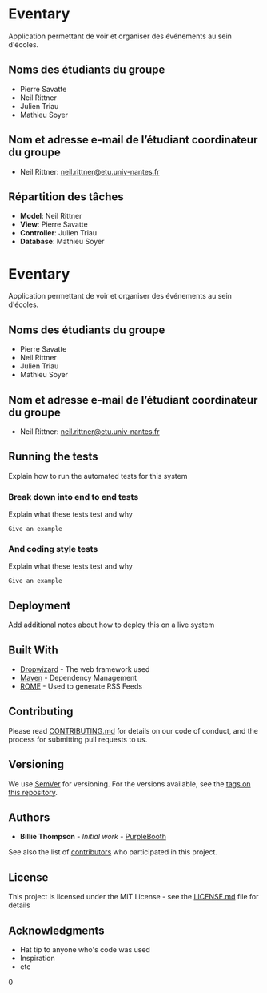 # Eventary

Application permettant de voir et organiser des événements au sein d'écoles.

## Noms des étudiants du groupe

* Pierre Savatte
* Neil Rittner
* Julien Triau
* Mathieu Soyer

## Nom et adresse e-mail de l’étudiant coordinateur du groupe

* Neil Rittner: neil.rittner@etu.univ-nantes.fr

## Répartition des tâches

* **Model**: Neil Rittner
* **View**: Pierre Savatte
* **Controller**: Julien Triau
* **Database**: Mathieu Soyer



























# Eventary

Application permettant de voir et organiser des événements au sein d'écoles.

## Noms des étudiants du groupe

* Pierre Savatte
* Neil Rittner
* Julien Triau
* Mathieu Soyer

## Nom et adresse e-mail de l’étudiant coordinateur du groupe

* Neil Rittner: neil.rittner@etu.univ-nantes.fr

## Running the tests

Explain how to run the automated tests for this system

### Break down into end to end tests

Explain what these tests test and why

```
Give an example
```

### And coding style tests

Explain what these tests test and why

```
Give an example
```

## Deployment

Add additional notes about how to deploy this on a live system

## Built With

* [Dropwizard](http://www.dropwizard.io/1.0.2/docs/) - The web framework used
* [Maven](https://maven.apache.org/) - Dependency Management
* [ROME](https://rometools.github.io/rome/) - Used to generate RSS Feeds

## Contributing

Please read [CONTRIBUTING.md](https://gist.github.com/PurpleBooth/b24679402957c63ec426) for details on our code of conduct, and the process for submitting pull requests to us.

## Versioning

We use [SemVer](http://semver.org/) for versioning. For the versions available, see the [tags on this repository](https://github.com/your/project/tags).

## Authors

* **Billie Thompson** - *Initial work* - [PurpleBooth](https://github.com/PurpleBooth)

See also the list of [contributors](https://github.com/your/project/contributors) who participated in this project.

## License

This project is licensed under the MIT License - see the [LICENSE.md](LICENSE.md) file for details

## Acknowledgments

* Hat tip to anyone who's code was used
* Inspiration
* etc

0
